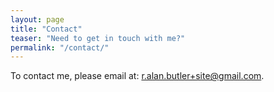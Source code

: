 ```yaml
---
layout: page
title: "Contact"
teaser: "Need to get in touch with me?"
permalink: "/contact/"
---
```


To contact me, please email at: <a href="mailto:r.alan.butler+site@gmail.com">r.alan.butler+site@gmail.com</a>.

